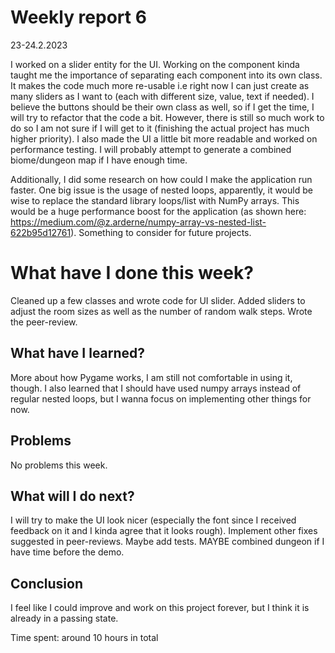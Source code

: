 # Weekly report 6

23-24.2.2023

I worked on a slider entity for the UI. Working on the component kinda taught me the importance of separating each component into its own class.
It makes the code much more re-usable i.e right now I can just create as many sliders as I want to (each with different size, value, text if needed).
I believe the buttons should be their own class as well, so if I get the time, I will try to refactor that the code a bit. However,
there is still so much work to do so I am not sure if I will get to it (finishing the actual project has much higher priority). I also made the UI a little bit
more readable and worked on performance testing. I will probably attempt to generate a combined biome/dungeon map if I have enough time.

Additionally, I did some research on how could I make the application run faster. One big issue is the usage of nested loops, apparently, it would be wise
to replace the standard library loops/list with NumPy arrays. This would be a huge performance boost for the application (as shown here: https://medium.com/@z.arderne/numpy-array-vs-nested-list-622b95d12761). Something to consider for future projects.

# What have I done this week?

Cleaned up a few classes and wrote code for UI slider. Added sliders to adjust the room sizes as well as the number of random walk steps. Wrote the peer-review.

## What have I learned?

More about how Pygame works, I am still not comfortable in using it, though. I also learned that I should have used numpy arrays instead of regular nested loops, but I wanna focus on implementing other things for now.

## Problems

No problems this week.

## What will I do next?

I will try to make the UI look nicer (especially the font since I received feedback on it and I kinda agree that it looks rough). Implement other fixes suggested in peer-reviews. Maybe add tests. MAYBE combined dungeon if I have time before the demo.

## Conclusion

I feel like I could improve and work on this project forever, but I think it is already in a passing state.

Time spent: around 10 hours in total
